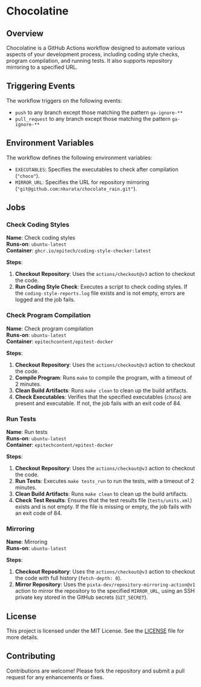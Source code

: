 # Chocolatine

## Overview
Chocolatine is a GitHub Actions workflow designed to automate various aspects of your development process, including coding style checks, program compilation, and running tests. It also supports repository mirroring to a specified URL.

## Triggering Events
The workflow triggers on the following events:
- `push` to any branch except those matching the pattern `ga-ignore-**`
- `pull_request` to any branch except those matching the pattern `ga-ignore-**`

## Environment Variables
The workflow defines the following environment variables:
- `EXECUTABLES`: Specifies the executables to check after compilation (`"choco"`).
- `MIRROR_URL`: Specifies the URL for repository mirroring (`"git@github.com:nkurata/chocolate_rain.git"`).

## Jobs

### Check Coding Styles
**Name**: Check coding styles  
**Runs-on**: `ubuntu-latest`  
**Container**: `ghcr.io/epitech/coding-style-checker:latest`

**Steps**:
1. **Checkout Repository**: Uses the `actions/checkout@v3` action to checkout the code.
2. **Run Coding Style Check**: Executes a script to check coding styles. If the `coding-style-reports.log` file exists and is not empty, errors are logged and the job fails.

### Check Program Compilation
**Name**: Check program compilation  
**Runs-on**: `ubuntu-latest`  
**Container**: `epitechcontent/epitest-docker`

**Steps**:
1. **Checkout Repository**: Uses the `actions/checkout@v3` action to checkout the code.
2. **Compile Program**: Runs `make` to compile the program, with a timeout of 2 minutes.
3. **Clean Build Artifacts**: Runs `make clean` to clean up the build artifacts.
4. **Check Executables**: Verifies that the specified executables (`choco`) are present and executable. If not, the job fails with an exit code of 84.

### Run Tests
**Name**: Run tests  
**Runs-on**: `ubuntu-latest`  
**Container**: `epitechcontent/epitest-docker`

**Steps**:
1. **Checkout Repository**: Uses the `actions/checkout@v3` action to checkout the code.
2. **Run Tests**: Executes `make tests_run` to run the tests, with a timeout of 2 minutes.
3. **Clean Build Artifacts**: Runs `make clean` to clean up the build artifacts.
4. **Check Test Results**: Ensures that the test results file (`tests/units.xml`) exists and is not empty. If the file is missing or empty, the job fails with an exit code of 84.

### Mirroring
**Name**: Mirroring  
**Runs-on**: `ubuntu-latest`

**Steps**:
1. **Checkout Repository**: Uses the `actions/checkout@v3` action to checkout the code with full history (`fetch-depth: 0`).
2. **Mirror Repository**: Uses the `pixta-dev/repository-mirroring-action@v1` action to mirror the repository to the specified `MIRROR_URL`, using an SSH private key stored in the GitHub secrets (`GIT_SECRET`).

## License
This project is licensed under the MIT License. See the [LICENSE](LICENSE) file for more details.

## Contributing
Contributions are welcome! Please fork the repository and submit a pull request for any enhancements or fixes.
